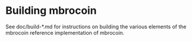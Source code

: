 Building mbrocoin
================

See doc/build-*.md for instructions on building the various
elements of the mbrocoin reference implementation of mbrocoin.
